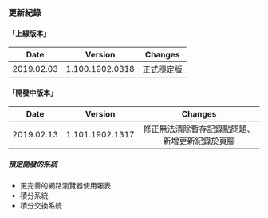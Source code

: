 ### 更新紀錄

#### 「上線版本」
|Date    |Version    |Changes|
|:------------:|:-----------------:|:--------------------------------------:|
|2019.02.03  |1.100.1902.0318    |正式穩定版|

#### 「開發中版本」
|Date    |Version    |Changes|
|:------------:|:-----------------:|:--------------------------------------:|
|2019.02.13  |1.101.1902.1317    |修正無法清除暫存記錄點問題、新增更新紀錄於頁腳|

##### 預定開發的系統
- 更完善的網路瀏覽器使用報表
- 積分系統
- 積分交換系統

